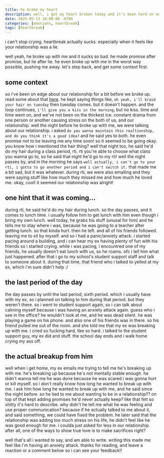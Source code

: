 ```yaml
---
title: he broke my heart
description: well, i got my heart broken today and it's been hard on me. it really sucks, and i'll miss him. 
date: 2025-05-13 18:00:00 -0700
categories: [emotions, heartbreak]
tags: [heartbreak]
---
```


i can't stop crying. heartbreak actually sucks. especially when it feels like your relationship was a lie. 

well yeah, he broke up with me and it sucks so bad. he made promise after promise, but lie after lie. he even broke up with me in the worst way possible, pushing me away. let's step back, and get some context first. 

## some context

so i've been on edge about our relationship for a bit before we broke up. read some about that [here](https://log.jackpurrin.me/posts/important/). he kept saying things like, `oh yeah, i'll braid your hair on tuesday` then tuesday comes. but it doesn't happen. and the loop continues, `i'll give you a kiss in the morning`, but no kiss. time and time went on, and we've not been on the thickest ice. constant drama from one person or another causing stress on the both of us, and our relationship. well the night before he broke up with me, we were talking about our relationship. i asked `do you wanna maintain this realtionship, and do you think it's a good idea?` and he said yes to both. he even promise not to be leaving me any time soon! so it seemed to be going okay. you know how i mentioned the hair thing? well that night too, he said he'd do my hair during a class period, rti. rti you're able to choose what class you wanna go to, so he said that night he'd go to my rti! well the night passes by, and in the morning he says `well actually, i can't go to your rti, i gotta to go another period and i can't switch it.` that made me a bit sad, but it was whatever. during rti, we were also emailing and they were saying stuff like how much they missed me and how much he loved me. okay, cool! it seemed our relationship was alright! 

## one hint that it was coming...

during rti, he said he'd do my hair during lunch. so the day passes, and it comes to lunch time. i usually follow him to get lunch with him even though i bring my own lunch. well today, he grabs his stuff (unusal for him) and he tells me to stay where i was, because he was going to a teacher after getting lunch. so that kinda hurt. then he left. and all of his friends followed. leaving me to sit by myself. and so i had a panic/anxiety attack. i started pacing around a building, and i can hear my ex having plenty of fun with his friends so i started crying. while i was pacing, i encountred one of my friends, he usually doesn't eat lunch with us, so he roams. ofc i tell him what just happened. after that i go to my school's student support staff and talk to someone about it. during that time, that friend who i talked to yelled at my ex, which i'm sure didn't help :/ 

## the last period of the day

the day passes by until the last period, sixth period. which i usually have with my ex, so i planned on talking to him during that period. but they weren't there. so i went to student support again, so i can talk about calming myself because i was having an anxiety attack again. guess who i see in the office? he wouldn't look at me, and he was dead silent. he was playing a game on his phone. and also one of his friends was in there. so his friend pulled me out of the room. and she told me that my ex was breaking up with me. i cried so fucking hard, like so hard. i talked to the student support guy, my ex did and stuff. the school day ends and i walk home crying my ass off. 

## the actual breakup from him

well when i get home, my ex emails me trying to tell me he's breaking up with me. he's breaking up because he's not mentally stable enough. he didn't wanna tell me he was done because he was scared i was gonna hurt or kill myself. so i don't really know how long he wanted to break up with me. i ask him how long he wanted to break up with me, and he said since the night before. so he lied to me about wanting to be in a relationship?? on top of that kept adding promises he'd never actually keep? like that felt so shitty it's hard to describe. why didn't he tell me what he was feeling and use proper communication? because if he actually talked to me about it, and said something, we could have fixed the problem. he later said that the relationship was adding too much stress on his life, he didn't feel like he was good enough for me. i coulda just asked for less in our relationship. after all, one of the ways to show true love is to make sacrifices right? 

well that's all i wanted to say, and am able to write. writing this made me feel like i'm having an anxiety attack. thanks for reading, and leave a reaction or a comment below so i can see your feedback!!
